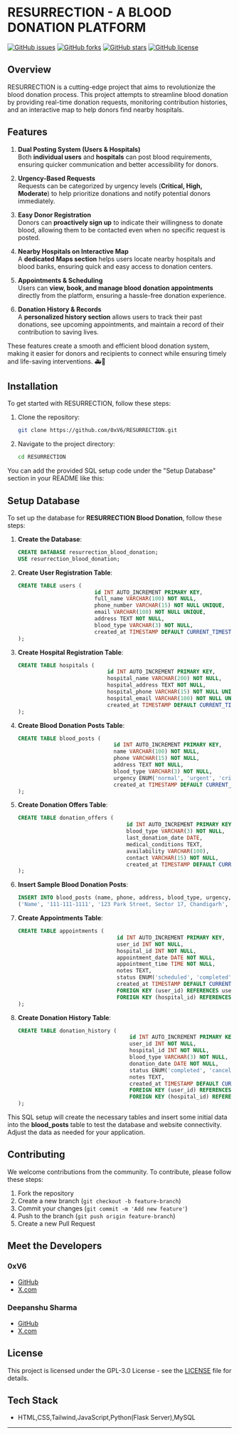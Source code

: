 # RESURRECTION - A BLOOD DONATION PLATFORM

[![GitHub issues](https://img.shields.io/github/issues/0xV6/RESURRECTION)](https://github.com/0xV6/RESURRECTION/issues)
[![GitHub forks](https://img.shields.io/github/forks/0xV6/RESURRECTION)](https://github.com/0xV6/RESURRECTION/network)
[![GitHub stars](https://img.shields.io/github/stars/0xV6/RESURRECTION)](https://github.com/0xV6/RESURRECTION/stargazers)
[![GitHub license](https://img.shields.io/github/license/0xV6/RESURRECTION?style=for-the-badge&label=License&color=blue)](https://opensource.org/licenses/GPL-3.0)




## Overview

RESURRECTION is a cutting-edge project that aims to revolutionize the blood donation process. This project attempts to streamline blood donation by providing real-time donation requests, monitoring contribution histories, and an interactive map to help donors find nearby hospitals.

## Features
 
1. **Dual Posting System (Users & Hospitals)**  
   Both **individual users** and **hospitals** can post blood requirements, ensuring quicker communication and better accessibility for donors.  

2. **Urgency-Based Requests**  
   Requests can be categorized by urgency levels (**Critical, High, Moderate**) to help prioritize donations and notify potential donors immediately.  

3. **Easy Donor Registration**  
   Donors can **proactively sign up** to indicate their willingness to donate blood, allowing them to be contacted even when no specific request is posted.  

4. **Nearby Hospitals on Interactive Map**  
   A **dedicated Maps section** helps users locate nearby hospitals and blood banks, ensuring quick and easy access to donation centers.  

5. **Appointments & Scheduling**  
   Users can **view, book, and manage blood donation appointments** directly from the platform, ensuring a hassle-free donation experience.  

6. **Donation History & Records**  
   A **personalized history section** allows users to track their past donations, see upcoming appointments, and maintain a record of their contribution to saving lives.  

These features create a smooth and efficient blood donation system, making it easier for donors and recipients to connect while ensuring timely and life-saving interventions. 🚑💉

## Installation

To get started with RESURRECTION, follow these steps:

1. Clone the repository:
    ```sh
    git clone https://github.com/0xV6/RESURRECTION.git
    ```
2. Navigate to the project directory:
    ```sh
    cd RESURRECTION
    ```
You can add the provided SQL setup code under the "Setup Database" section in your README like this:


## Setup Database

To set up the database for **RESURRECTION Blood Donation**, follow these steps:

1. **Create the Database**:
   ```sql
   CREATE DATABASE resurrection_blood_donation;
   USE resurrection_blood_donation;
   ```

2. **Create User Registration Table**:
   ```sql
   CREATE TABLE users (
                           id INT AUTO_INCREMENT PRIMARY KEY,
                           full_name VARCHAR(100) NOT NULL,
                           phone_number VARCHAR(15) NOT NULL UNIQUE,
                           email VARCHAR(100) NOT NULL UNIQUE,
                           address TEXT NOT NULL,
                           blood_type VARCHAR(3) NOT NULL,
                           created_at TIMESTAMP DEFAULT CURRENT_TIMESTAMP
   );
   ```

3. **Create Hospital Registration Table**:
   ```sql
   CREATE TABLE hospitals (
                               id INT AUTO_INCREMENT PRIMARY KEY,
                               hospital_name VARCHAR(200) NOT NULL,
                               hospital_address TEXT NOT NULL,
                               hospital_phone VARCHAR(15) NOT NULL UNIQUE,
                               hospital_email VARCHAR(100) NOT NULL UNIQUE,
                               created_at TIMESTAMP DEFAULT CURRENT_TIMESTAMP
   );
   ```

4. **Create Blood Donation Posts Table**:
   ```sql
   CREATE TABLE blood_posts (
                                 id INT AUTO_INCREMENT PRIMARY KEY,
                                 name VARCHAR(100) NOT NULL,
                                 phone VARCHAR(15) NOT NULL,
                                 address TEXT NOT NULL,
                                 blood_type VARCHAR(3) NOT NULL,
                                 urgency ENUM('normal', 'urgent', 'critical') DEFAULT 'normal',
                                 created_at TIMESTAMP DEFAULT CURRENT_TIMESTAMP
   );
   ```

5. **Create Donation Offers Table**:
   ```sql
   CREATE TABLE donation_offers (
                                     id INT AUTO_INCREMENT PRIMARY KEY,
                                     blood_type VARCHAR(3) NOT NULL,
                                     last_donation_date DATE,
                                     medical_conditions TEXT,
                                     availability VARCHAR(100),
                                     contact VARCHAR(15) NOT NULL,
                                     created_at TIMESTAMP DEFAULT CURRENT_TIMESTAMP
   );
   ```

6. **Insert Sample Blood Donation Posts**:
   ```sql
   INSERT INTO blood_posts (name, phone, address, blood_type, urgency, created_at) VALUES
   ('Name', '111-111-1111', '123 Park Street, Sector 17, Chandigarh', 'A+', 'urgent', '2025-01-19 16:30:00'),

   ```

7. **Create Appointments Table**:
   ```sql
   CREATE TABLE appointments (
                                  id INT AUTO_INCREMENT PRIMARY KEY,
                                  user_id INT NOT NULL,
                                  hospital_id INT NOT NULL,
                                  appointment_date DATE NOT NULL,
                                  appointment_time TIME NOT NULL,
                                  notes TEXT,
                                  status ENUM('scheduled', 'completed', 'cancelled') DEFAULT 'scheduled',
                                  created_at TIMESTAMP DEFAULT CURRENT_TIMESTAMP,
                                  FOREIGN KEY (user_id) REFERENCES users(id),
                                  FOREIGN KEY (hospital_id) REFERENCES hospitals(id)
   );
   ```

8. **Create Donation History Table**:
   ```sql
   CREATE TABLE donation_history (
                                      id INT AUTO_INCREMENT PRIMARY KEY,
                                      user_id INT NOT NULL,
                                      hospital_id INT NOT NULL,
                                      blood_type VARCHAR(3) NOT NULL,
                                      donation_date DATE NOT NULL,
                                      status ENUM('completed', 'cancelled') NOT NULL,
                                      notes TEXT,
                                      created_at TIMESTAMP DEFAULT CURRENT_TIMESTAMP,
                                      FOREIGN KEY (user_id) REFERENCES users(id),
                                      FOREIGN KEY (hospital_id) REFERENCES hospitals(id)
   );
   ```

This SQL setup will create the necessary tables and insert some initial data into the **blood_posts** table to test the database and website connectivity. Adjust the data as needed for your application.


## Contributing

We welcome contributions from the community. To contribute, please follow these steps:

1. Fork the repository
2. Create a new branch (`git checkout -b feature-branch`)
3. Commit your changes (`git commit -m 'Add new feature'`)
4. Push to the branch (`git push origin feature-branch`)
5. Create a new Pull Request

## Meet the Developers

### 0xV6

- [GitHub](https://github.com/0xV6)
- [X.com](https://x.com/raman_205)

### Deepanshu Sharma

- [GitHub](https://github.com/DeepanshuSharma05)
- [X.com](https://x.com/i_deepanshu05)

## License

This project is licensed under the GPL-3.0 License - see the [LICENSE](LICENSE) file for details.

## Tech Stack

- HTML,CSS,Tailwind,JavaScript,Python(Flask Server),MySQL


---

